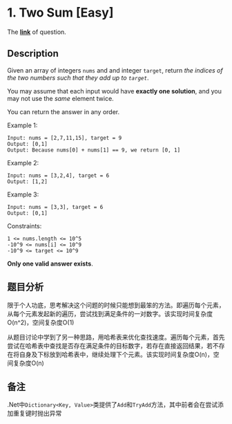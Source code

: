# 1. Two Sum [Easy]

The [**link**](https://leetcode.com/problems/two-sum/) of question.

## Description

Given an array of integers `nums` and and integer `target`, return *the indices of the two numbers such that they add up to `target`*.

You may assume that each input would have **exactly one solution**, and you may not use the *same* element twice.

You can return the answer in any order.

Example 1:
```
Input: nums = [2,7,11,15], target = 9
Output: [0,1]
Output: Because nums[0] + nums[1] == 9, we return [0, 1]
```

Example 2:
```
Input: nums = [3,2,4], target = 6
Output: [1,2]
```

Example 3:
```
Input: nums = [3,3], target = 6
Output: [0,1]
```

Constraints:
```
1 <= nums.length <= 10^5
-10^9 <= nums[i] <= 10^9
-10^9 <= target <= 10^9
```
**Only one valid answer exists**.

## 题目分析

限于个人功底，思考解决这个问题的时候只能想到最笨的方法。即遍历每个元素，从每个元素发起新的遍历，尝试找到满足条件的一对数字。该实现时间复杂度O(n^2)，空间复杂度O(1)

从题目讨论中学到了另一种思路，用哈希表来优化查找速度。遍历每个元素，首先尝试在哈希表中查找是否存在满足条件的目标数字，若存在直接返回结果，若不存在将自身及下标放到哈希表中，继续处理下个元素。该实现时间复杂度O(n)，空间复杂度O(n)

## 备注

.Net中`Dictionary<Key, Value>`类提供了`Add`和`TryAdd`方法，其中前者会在尝试添加重复键时抛出异常
